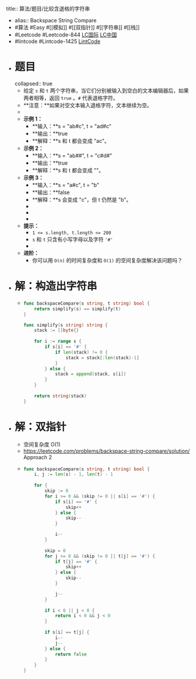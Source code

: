 title:: 算法/题目/比较含退格的字符串
- alias:: Backspace String Compare
- #算法 #Easy #[[模拟]] #[[双指针]] #[[字符串]] #[[栈]]
- #Leetcode #Leetcode-844 [LC国际](https://leetcode.com/problems/backspace-string-compare/) [LC中国](https://leetcode-cn.com/problems/backspace-string-compare/)
- #lintcode #Lintcode-1425 [LintCode](https://www.lintcode.com/problem/1425/)
- # 题目
  collapsed:: true
	- 给定 `s` 和 `t` 两个字符串，当它们分别被输入到空白的文本编辑器后，如果两者相等，返回 `true` 。`#` 代表退格字符。
	- **注意：**如果对空文本输入退格字符，文本继续为空。
	-
	- **示例 1：**
		- **输入：**s = "ab#c", t = "ad#c"
		- **输出：**true
		- **解释：**s 和 t 都会变成 "ac"。
	- **示例 2：**
		- **输入：**s = "ab##", t = "c#d#"
		- **输出：**true
		- **解释：**s 和 t 都会变成 ""。
	- **示例 3：**
		- **输入：**s = "a#c", t = "b"
		- **输出：**false
		- **解释：**s 会变成 "c"，但 t 仍然是 "b"。
		-
		-
		-
	- **提示：**
		- `1 <= s.length, t.length <= 200`
		- `s` 和 `t` 只含有小写字母以及字符 `'#'`
		-
	- **进阶：**
		- 你可以用 `O(n)` 的时间复杂度和 `O(1)` 的空间复杂度解决该问题吗？
- # 解：构造出字符串
	- ```go
	  func backspaceCompare(s string, t string) bool {
	      return simplify(s) == simplify(t)
	  }
	  
	  func simplify(s string) string {
	      stack := []byte{}
	      
	      for i := range s {
	          if s[i] == '#' {
	              if len(stack) != 0 {
	                  stack = stack[:len(stack)-1]
	              }
	          } else {
	              stack = append(stack, s[i])
	          }
	      }
	      
	      return string(stack)
	  }
	  ```
- # 解：双指针
	- 空间复杂度 O(1)
	- https://leetcode.com/problems/backspace-string-compare/solution/ Approach 2
	- ```go
	  func backspaceCompare(s string, t string) bool {
	      i, j := len(s) - 1, len(t) - 1
	      
	      for {
	          skip := 0
	          for i >= 0 && (skip != 0 || s[i] == '#') {
	              if s[i] == '#' {
	                  skip++
	              } else {
	                  skip--
	              }
	  
	              i--
	          }
	          
	          skip = 0
	          for j >= 0 && (skip != 0 || t[j] == '#') {
	              if t[j] == '#' {
	                  skip++
	              } else {
	                  skip--
	              }
	  
	              j--
	          }
	                  
	          if i < 0 || j < 0 {
	              return i < 0 && j < 0
	          }
	          
	          if s[i] == t[j] {
	              i--
	              j--
	          } else {
	              return false
	          }
	      }
	  }
	  
	  
	  ```
